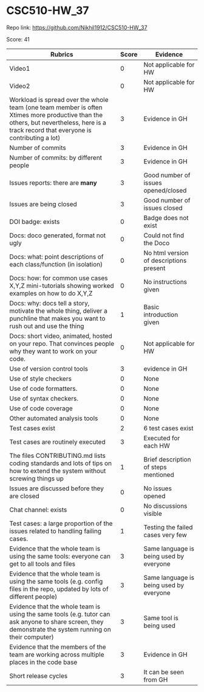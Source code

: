 # CSC510-HW_37

Repo link: https://github.com/Nikhil1912/CSC510-HW_37

Score: 41

|Rubrics|Score|Evidence|
|-----|---------|---------|
|Video1| 0 | Not applicable for HW | 
|Video2| 0 | Not applicable for HW | 
|Workload is spread over the whole team (one team member is often Xtimes more productive than the others, but nevertheless, here is a track record that everyone is contributing a lot)| 3 | Evidence in GH |
|Number of commits| 3 | Evidence in GH |
|Number of commits: by different people| 3 | Evidence in GH |
|Issues reports: there are **many**| 3 | Good number of issues opened/closed |
|Issues are being closed| 3 | Good number of issues closed |
|DOI badge: exists| 0 | Badge does not exist |
|Docs: doco generated, format not ugly | 0 | Could not find the Doco |
|Docs: what: point descriptions of each class/function (in isolation) | 0 | No html version of descriptions present |
|Docs: how: for common use cases X,Y,Z mini-tutorials showing worked examples on how to do X,Y,Z| 0 | No instructions given |
|Docs: why: docs tell a story, motivate the whole thing, deliver a punchline that makes you want to rush out and use the thing| 1 | Basic introduction given |
|Docs: short video, animated, hosted on your repo. That convinces people why they want to work on your code.| 0 | Not applicable for HW |
|Use of version control tools| 3 | evidence in GH |
|Use of style checkers | 0 | None |
|Use of code formatters. | 0 | None |
|Use of syntax checkers. | 0 | None |
|Use of code coverage | 0 | None |
|Other automated analysis tools| 0 | None |
|Test cases exist| 2 | 6 test cases exist |
|Test cases are routinely executed| 3 | Executed for each HW |
|The files CONTRIBUTING.md lists coding standards and lots of tips on how to extend the system without screwing things up| 1 | Brief description of steps mentioned |
|Issues are discussed before they are closed| 0 | No issues opened |
|Chat channel: exists| 0 | No discussions visible |
|Test cases: a large proportion of the issues related to handling failing cases.| 1 | Testing the failed cases very few |
|Evidence that the whole team is using the same tools: everyone can get to all tools and files| 3 | Same language is being used by everyone |
|Evidence that the whole team is using the same tools (e.g. config files in the repo, updated by lots of different people)| 3 | Same language is being used by everyone |
|Evidence that the whole team is using the same tools (e.g. tutor can ask anyone to share screen, they demonstrate the system running on their computer)| 3 | Same tool is being used|
|Evidence that the members of the team are working across multiple places in the code base| 3 | Evidence in GH |
|Short release cycles | 3 | It can be seen from GH |
